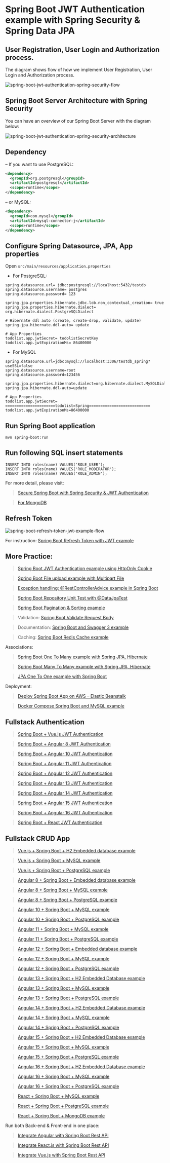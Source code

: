 # Spring Boot JWT Authentication example with Spring Security & Spring Data JPA

## User Registration, User Login and Authorization process.
The diagram shows flow of how we implement User Registration, User Login and Authorization process.

![spring-boot-jwt-authentication-spring-security-flow](spring-boot-jwt-authentication-spring-security-flow.png)

## Spring Boot Server Architecture with Spring Security
You can have an overview of our Spring Boot Server with the diagram below:

![spring-boot-jwt-authentication-spring-security-architecture](spring-boot-jwt-authentication-spring-security-architecture.png)

## Dependency
– If you want to use PostgreSQL:
```xml
<dependency>
  <groupId>org.postgresql</groupId>
  <artifactId>postgresql</artifactId>
  <scope>runtime</scope>
</dependency>
```
– or MySQL:
```xml
<dependency>
  <groupId>com.mysql</groupId>
  <artifactId>mysql-connector-j</artifactId>
  <scope>runtime</scope>
</dependency>
```
## Configure Spring Datasource, JPA, App properties
Open `src/main/resources/application.properties`
- For PostgreSQL:
```
spring.datasource.url= jdbc:postgresql://localhost:5432/testdb
spring.datasource.username= postgres
spring.datasource.password= 123

spring.jpa.properties.hibernate.jdbc.lob.non_contextual_creation= true
spring.jpa.properties.hibernate.dialect= org.hibernate.dialect.PostgreSQLDialect

# Hibernate ddl auto (create, create-drop, validate, update)
spring.jpa.hibernate.ddl-auto= update

# App Properties
todolist.app.jwtSecret= todolistSecretKey
todolist.app.jwtExpirationMs= 86400000
```
- For MySQL
```
spring.datasource.url=jdbc:mysql://localhost:3306/testdb_spring?useSSL=false
spring.datasource.username=root
spring.datasource.password=123456

spring.jpa.properties.hibernate.dialect=org.hibernate.dialect.MySQLDialect
spring.jpa.hibernate.ddl-auto=update

# App Properties
todolist.app.jwtSecret= ======================todolist=Spring===========================
todolist.app.jwtExpirationMs=86400000
```
## Run Spring Boot application
```
mvn spring-boot:run
```

## Run following SQL insert statements
```
INSERT INTO roles(name) VALUES('ROLE_USER');
INSERT INTO roles(name) VALUES('ROLE_MODERATOR');
INSERT INTO roles(name) VALUES('ROLE_ADMIN');
```

For more detail, please visit:
> [Secure Spring Boot with Spring Security & JWT Authentication](https://todolist.com/spring-boot-jwt-authentication/)

> [For MongoDB](https://todolist.com/spring-boot-jwt-auth-mongodb/)

## Refresh Token

![spring-boot-refresh-token-jwt-example-flow](spring-boot-refresh-token-jwt-example-flow.png)

For instruction: [Spring Boot Refresh Token with JWT example](https://todolist.com/spring-boot-refresh-token-jwt/)

## More Practice:
> [Spring Boot JWT Authentication example using HttpOnly Cookie](https://www.todolist.com/spring-boot-login-example-mysql/)

> [Spring Boot File upload example with Multipart File](https://todolist.com/spring-boot-file-upload/)

> [Exception handling: @RestControllerAdvice example in Spring Boot](https://todolist.com/spring-boot-restcontrolleradvice/)

> [Spring Boot Repository Unit Test with @DataJpaTest](https://todolist.com/spring-boot-unit-test-jpa-repo-datajpatest/)

> [Spring Boot Pagination & Sorting example](https://www.todolist.com/spring-boot-pagination-sorting-example/)

> Validation: [Spring Boot Validate Request Body](https://www.todolist.com/spring-boot-validate-request-body/)

> Documentation: [Spring Boot and Swagger 3 example](https://www.todolist.com/spring-boot-swagger-3/)

> Caching: [Spring Boot Redis Cache example](https://www.todolist.com/spring-boot-redis-cache-example/)

Associations:
> [Spring Boot One To Many example with Spring JPA, Hibernate](https://www.todolist.com/jpa-one-to-many/)

> [Spring Boot Many To Many example with Spring JPA, Hibernate](https://www.todolist.com/jpa-many-to-many/)

> [JPA One To One example with Spring Boot](https://www.todolist.com/jpa-one-to-one/)

Deployment:
> [Deploy Spring Boot App on AWS – Elastic Beanstalk](https://www.todolist.com/deploy-spring-boot-aws-eb/)

> [Docker Compose Spring Boot and MySQL example](https://www.todolist.com/docker-compose-spring-boot-mysql/)

## Fullstack Authentication

> [Spring Boot + Vue.js JWT Authentication](https://todolist.com/spring-boot-vue-js-authentication-jwt-spring-security/)

> [Spring Boot + Angular 8 JWT Authentication](https://todolist.com/angular-spring-boot-jwt-auth/)

> [Spring Boot + Angular 10 JWT Authentication](https://todolist.com/angular-10-spring-boot-jwt-auth/)

> [Spring Boot + Angular 11 JWT Authentication](https://todolist.com/angular-11-spring-boot-jwt-auth/)

> [Spring Boot + Angular 12 JWT Authentication](https://www.todolist.com/angular-12-spring-boot-jwt-auth/)

> [Spring Boot + Angular 13 JWT Authentication](https://www.todolist.com/angular-13-spring-boot-jwt-auth/)

> [Spring Boot + Angular 14 JWT Authentication](https://www.todolist.com/angular-14-spring-boot-jwt-auth/)

> [Spring Boot + Angular 15 JWT Authentication](https://www.todolist.com/angular-15-spring-boot-jwt-auth/)

> [Spring Boot + Angular 16 JWT Authentication](https://www.todolist.com/angular-16-spring-boot-jwt-auth/)

> [Spring Boot + React JWT Authentication](https://todolist.com/spring-boot-react-jwt-auth/)

## Fullstack CRUD App

> [Vue.js + Spring Boot + H2 Embedded database example](https://www.todolist.com/spring-boot-vue-js-crud-example/)

> [Vue.js + Spring Boot + MySQL example](https://www.todolist.com/spring-boot-vue-js-mysql/)

> [Vue.js + Spring Boot + PostgreSQL example](https://www.todolist.com/spring-boot-vue-js-postgresql/)

> [Angular 8 + Spring Boot + Embedded database example](https://www.todolist.com/angular-spring-boot-crud/)

> [Angular 8 + Spring Boot + MySQL example](https://todolist.com/angular-spring-boot-crud/)

> [Angular 8 + Spring Boot + PostgreSQL example](https://todolist.com/angular-spring-boot-postgresql/)

> [Angular 10 + Spring Boot + MySQL example](https://todolist.com/angular-10-spring-boot-crud/)

> [Angular 10 + Spring Boot + PostgreSQL example](https://todolist.com/angular-10-spring-boot-postgresql/)

> [Angular 11 + Spring Boot + MySQL example](https://todolist.com/angular-11-spring-boot-crud/)

> [Angular 11 + Spring Boot + PostgreSQL example](https://todolist.com/angular-11-spring-boot-postgresql/)

> [Angular 12 + Spring Boot + Embedded database example](https://www.todolist.com/angular-12-spring-boot-crud/)

> [Angular 12 + Spring Boot + MySQL example](https://www.todolist.com/angular-12-spring-boot-mysql/)

> [Angular 12 + Spring Boot + PostgreSQL example](https://www.todolist.com/angular-12-spring-boot-postgresql/)

> [Angular 13 + Spring Boot + H2 Embedded Database example](https://www.todolist.com/spring-boot-angular-13-crud/)

> [Angular 13 + Spring Boot + MySQL example](https://www.todolist.com/spring-boot-angular-13-mysql/)

> [Angular 13 + Spring Boot + PostgreSQL example](https://www.todolist.com/spring-boot-angular-13-postgresql/)

> [Angular 14 + Spring Boot + H2 Embedded Database example](https://www.todolist.com/spring-boot-angular-14-crud/)

> [Angular 14 + Spring Boot + MySQL example](https://www.todolist.com/spring-boot-angular-14-mysql/)

> [Angular 14 + Spring Boot + PostgreSQL example](https://www.todolist.com/spring-boot-angular-14-postgresql/)

> [Angular 15 + Spring Boot + H2 Embedded Database example](https://www.todolist.com/spring-boot-angular-15-crud/)

> [Angular 15 + Spring Boot + MySQL example](https://www.todolist.com/spring-boot-angular-15-mysql/)

> [Angular 15 + Spring Boot + PostgreSQL example](https://www.todolist.com/spring-boot-angular-15-postgresql/)

> [Angular 16 + Spring Boot + H2 Embedded Database example](https://www.todolist.com/spring-boot-angular-16-crud/)

> [Angular 16 + Spring Boot + MySQL example](https://www.todolist.com/spring-boot-angular-16-mysql/)

> [Angular 16 + Spring Boot + PostgreSQL example](https://www.todolist.com/spring-boot-angular-16-postgresql/)

> [React + Spring Boot + MySQL example](https://todolist.com/react-spring-boot-crud/)

> [React + Spring Boot + PostgreSQL example](https://todolist.com/spring-boot-react-postgresql/)

> [React + Spring Boot + MongoDB example](https://todolist.com/react-spring-boot-mongodb/)

Run both Back-end & Front-end in one place:
> [Integrate Angular with Spring Boot Rest API](https://todolist.com/integrate-angular-spring-boot/)

> [Integrate React.js with Spring Boot Rest API](https://todolist.com/integrate-reactjs-spring-boot/)

> [Integrate Vue.js with Spring Boot Rest API](https://todolist.com/integrate-vue-spring-boot/)

